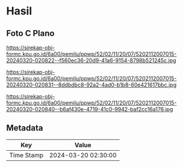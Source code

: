 # Hasil

## Foto C Plano

https://sirekap-obj-formc.kpu.go.id/6a00/pemilu/ppwp/52/02/11/20/07/5202112007015-20240320-020822--f560ec36-20d9-41a6-9154-8798b521245c.jpg

https://sirekap-obj-formc.kpu.go.id/6a00/pemilu/ppwp/52/02/11/20/07/5202112007015-20240320-020831--8ddbdbc8-92a2-4ad0-b1b8-60e421617bbc.jpg

https://sirekap-obj-formc.kpu.go.id/6a00/pemilu/ppwp/52/02/11/20/07/5202112007015-20240320-020840--b6af430e-4719-41c0-9942-baf2cc16a176.jpg


## Metadata

| Key        | Value               |
| ---------- | ------------------- |
| Time Stamp | 2024-03-20 02:30:00 |



